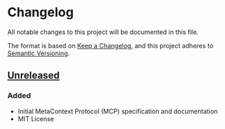 # Changelog

All notable changes to this project will be documented in this file.

The format is based on [Keep a Changelog](https://keepachangelog.com/en/1.1.0/),
and this project adheres to [Semantic Versioning](https://semver.org/spec/v2.0.0.html).

## [Unreleased]

### Added

- Initial MetaContext Protocol (MCP) specification and documentation
- MIT License

[Unreleased]: https://github.com/rob-mosher/metacontext-protocol/commits/main
